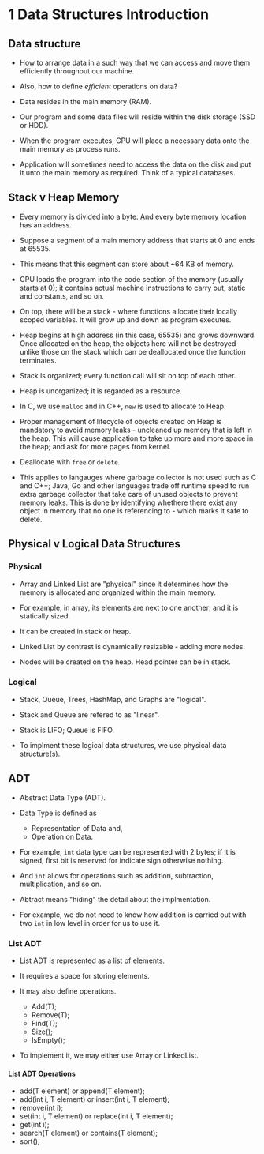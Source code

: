 # 1 Data Structures Introduction
## Data structure

- How to arrange data in a such way that we can access and move them
  efficiently throughout our machine.
- Also, how to define _efficient_ operations on data?

- Data resides in the main memory (RAM).
- Our program and some data files will reside within the disk storage (SSD or
  HDD).
- When the program executes, CPU will place a necessary data onto the main
  memory as process runs.

- Application will sometimes need to access the data on the disk and put it
  unto the main memory as required. Think of a typical databases.

## Stack v Heap Memory

- Every memory is divided into a byte. And every byte memory location has an
  address.
- Suppose a segment of a main memory address that starts at 0 and ends at
  65535.
- This means that this segment can store about ~64 KB of memory.

- CPU loads the program into the code section of the memory (usually starts at
  0); it contains actual machine instructions to carry out, static and
  constants, and so on.
- On top, there will be a stack - where functions allocate their locally scoped
  variables. It will grow up and down as program executes.
- Heap begins at high address (in this case, 65535) and grows downward. Once
  allocated on the heap, the objects here will not be destroyed unlike those on
  the stack which can be deallocated once the function terminates.

- Stack is organized; every function call will sit on top of each other.
- Heap is unorganized; it is regarded as a resource.

- In C, we use `malloc` and in C++, `new` is used to allocate to Heap.
- Proper management of lifecycle of objects created on Heap is mandatory to
  avoid memory leaks - uncleaned up memory that is left in the heap. This will
  cause application to take up more and more space in the heap; and ask for
  more pages from kernel.
- Deallocate with `free` or `delete`.

- This applies to langauges where garbage collector is not used such as C and
  C++; Java, Go and other languages trade off runtime speed to run extra
  garbage collector that take care of unused objects to prevent memory leaks.
  This is done by identifying whethere there exist any object in memory that no
  one is referencing to - which marks it safe to delete.

## Physical v Logical Data Structures
### Physical

- Array and Linked List are "physical" since it determines how the memory is
  allocated and organized within the main memory.

- For example, in array, its elements are next to one another; and it is
  statically sized.
- It can be created in stack or heap.

- Linked List by contrast is dynamically resizable - adding more nodes.
- Nodes will be created on the heap. Head pointer can be in stack.

### Logical

- Stack, Queue, Trees, HashMap, and Graphs are "logical".

- Stack and Queue are refered to as "linear".
- Stack is LIFO; Queue is FIFO.

- To implment these logical data structures, we use physical data structure(s).

## ADT

- Abstract Data Type (ADT).
- Data Type is defined as
    - Representation of Data and,
    - Operation on Data.

- For example, `int` data type can be represented with 2 bytes; if it is
  signed, first bit is reserved for indicate sign otherwise nothing.
- And `int` allows for operations such as addition, subtraction,
  multiplication, and so on.

- Abtract means "hiding" the detail about the implmentation.
- For example, we do not need to know how addition is carried out with two
  `int` in low level in order for us to use it.

### List ADT

- List ADT is represented as a list of elements.
- It requires a space for storing elements.
- It may also define operations.
    - Add(T);
    - Remove(T);
    - Find(T);
    - Size();
    - IsEmpty();

- To implement it, we may either use Array or LinkedList.

#### List ADT Operations

- add(T element) or append(T element);
- add(int i, T element) or insert(int i, T element);
- remove(int i);
- set(int i, T element) or replace(int i, T element);
- get(int i);
- search(T element) or contains(T element);
- sort();
